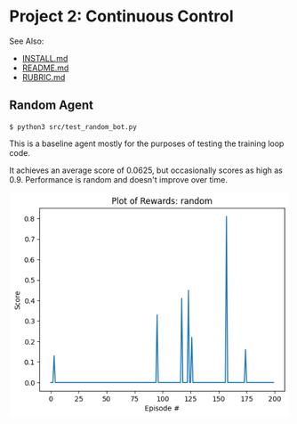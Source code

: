 # Project 2: Continuous Control

See Also:
- [INSTALL.md](INSTALL.md)
- [README.md](README.md)
- [RUBRIC.md](RUBRIC.md)


## Random Agent

```
$ python3 src/test_random_bot.py
```

This is a baseline agent mostly for the purposes of testing the training loop code.

It achieves an average score of 0.0625, but occasionally scores as high as 0.9. 
Performance is random and doesn't improve over time.

![](./models/RandomAgent.png)
